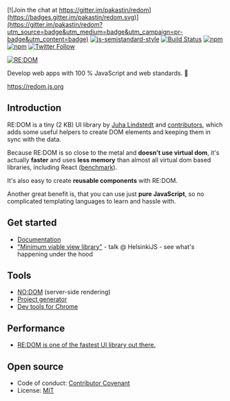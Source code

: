 [![Join the chat at https://gitter.im/pakastin/redom](https://badges.gitter.im/pakastin/redom.svg)](https://gitter.im/pakastin/redom?utm_source=badge&utm_medium=badge&utm_campaign=pr-badge&utm_content=badge)
[![js-semistandard-style](https://img.shields.io/badge/code%20style-semistandard-brightgreen.svg?maxAge=60&style=flat-square)](https://github.com/Flet/semistandard)
[![Build Status](https://img.shields.io/travis/pakastin/redom/master.svg?maxAge=60&style=flat-square)](https://travis-ci.org/pakastin/redom?branch=master)
[![npm](https://img.shields.io/npm/v/redom.svg?maxAge=60&style=flat-square)](https://www.npmjs.com/package/redom)
[![npm](https://img.shields.io/npm/l/redom.svg?maxAge=60&style=flat-square)](https://github.com/pakastin/redom/blob/master/LICENSE)
[![Twitter Follow](https://img.shields.io/twitter/follow/pakastin.svg?style=social&maxAge=60)](https://twitter.com/pakastin)

[![RE:DOM](https://redom.js.org/img/title.png)](https://redom.js.org)

Develop web apps with 100 % JavaScript and web standards. 🚀

https://redom.js.org

## Introduction

RE:DOM is a tiny (2 KB) UI library by [Juha Lindstedt](https://pakastin.fi) and [contributors](https://github.com/pakastin/redom/graphs/contributors), which adds some useful helpers to create DOM elements and keeping them in sync with the data.

Because RE:DOM is so close to the metal and **doesn't use virtual dom**, it's actually **faster** and uses **less memory** than almost all virtual dom based libraries, including React ([benchmark](https://twitter.com/pakastin/status/881771280760008705)).

It's also easy to create **reusable components** with RE:DOM.

Another great benefit is, that you can use just **pure JavaScript**, so no complicated templating languages to learn and hassle with.

## Get started
- [Documentation](https://redom.js.org/documentation)
- ["Minimum viable view library"](https://www.youtube.com/watch?v=0nh2EK1xveg) - talk @ HelsinkiJS - see what's happening under the hood

## Tools
- [NO:DOM](https://github.com/pakastin/nodom) (server-side rendering)
- [Project generator](https://github.com/pakastin/redom-cli)
- [Dev tools for Chrome](https://github.com/pakastin/redom-devtools)

## Performance
- [RE:DOM is one of the fastest UI library out there.](https://twitter.com/pakastin/status/881771280760008705)

## Open source
- Code of conduct: [Contributor Covenant](https://github.com/pakastin/redom/blob/master/CODE_OF_CONDUCT.md)
- License: [MIT](https://github.com/pakastin/redom/blob/master/LICENSE)
